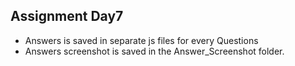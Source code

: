 ## Assignment Day7 ##
* Answers is saved in separate js files for every Questions
* Answers screenshot is saved in the Answer_Screenshot folder.
